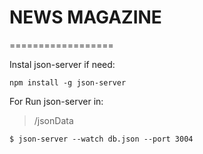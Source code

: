 # NEWS MAGAZINE

==================

Instal json-server if need:
```
npm install -g json-server
```


For Run json-server in:
> /jsonData
```
$ json-server --watch db.json --port 3004
```

